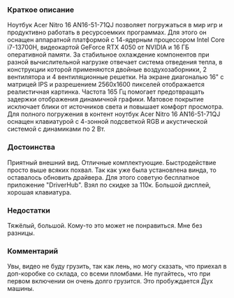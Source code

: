 ### **Краткое описание**
Ноутбук Acer Nitro 16 AN16-51-71QJ позволяет погружаться в мир игр и продуктивно работать в ресурсоемких программах. Для этого он оснащен аппаратной платформой с 14-ядерным процессором Intel Core i7-13700H, видеокартой GeForce RTX 4050 от NVIDIA и 16 ГБ оперативной памяти. За стабильное охлаждение компонентов при разной вычислительной нагрузке отвечает система отведения тепла, в конструкции которой применяются двойные воздухозаборники, 2 вентилятора и 4 вентиляционные решетки.  На экране диагональю 16" с матрицей IPS и разрешением 2560x1600 пикселей отображается реалистичная картинка. Частота 165 Гц помогает предотвращать задержки отображения динамичной графики. Матовое покрытие исключает блики от источников света и повышает комфорт просмотра. Для полного погружения в контент ноутбук Acer Nitro 16 AN16-51-71QJ оснащен клавиатурой с 4-зонной подсветкой RGB и акустической системой с динамиками по 2 Вт.

### **Достоинства**
Приятный внешний вид. Отличные комплектующие. Быстродействие просто выше всяких похвал. Так как уже была установлена винда, то оставалось обновить драйвера. Для этого советую бесплатное приложение "DriverHub". Взял по скидке за 110к. Большой дисплей, хорошая клавиатура.

### **Недостатки**
Тяжёлый, большой. Кому-то это может не понравиться. Мне без разницы.

### **Комментарий**
Увы, видео не буду грузить, так как лень, но могу сказать, что приехал в доп-коробке со склада, со всеми пломбами. Не пугайтесь, что при первом включении он очень долго грузится. Это пробуждается Дух машины.
